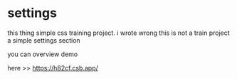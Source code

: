 # settings

this thing simple css training project.
i wrote wrong this is not a train project 
a simple settings section 

you can overview demo 

here >> https://h82cf.csb.app/
